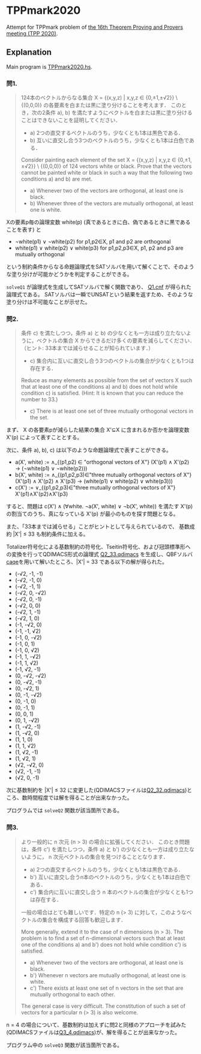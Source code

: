 # TPPmark2020

Attempt for TPPmark problem of [the 16th Theorem Proving and Provers meeting (TPP 2020)](https://aabaa.github.io/tpp2020/).

## Explanation

Main program is [TPPmark2020.hs](TPPmark2020.hs).

### 問1.

> 124本のベクトルからなる集合 X = {(x,y,z) | x,y,z ∈ {0,±1,±√2}} \ {(0,0,0)} の各要素を白または黒に塗り分けることを考えます．
> このとき，次の2条件 a), b) を満たすようにベクトルを白または黒に塗り分けることはできないことを証明してください． 
> - a) 2つの直交するベクトルのうち，少なくとも1本は黒色である． 
> - b) 互いに直交し合う3つのベクトルのうち，少なくとも1本は白色である． 
> 
> Consider painting each element of the set X = {(x,y,z) | x,y,z ∈ {0,±1,±√2}} \ {(0,0,0)} of 124 vectors white or black.
> Prove that the vectors cannot be painted white or black in such a way that the following two conditions a) and b) are met. 
> - a) Whenever two of the vectors are orthogonal, at least one is black. 
> - b) Whenever three of the vectors are mutually orthogonal, at least one is white. 

Xの要素p毎の論理変数 white(p) (真であるときに白、偽であるときに黒であることを表す) と

* ¬white(p1) ∨ ¬white(p2) for p1,p2∈X, p1 and p2 are orthogonal
* white(p1) ∨ white(p2) ∨ white(p3) for p1,p2,p3∈X, p1, p2 and p3 are mutually orthogonal

という制約条件からなる命題論理式をSATソルバを用いて解くことで、そのような塗り分けが可能かどうかを判定することができる。

`solveQ1` が論理式を生成してSATソルバで解く関数であり、 [Q1.cnf](Q1.cnf) が得られた論理式である。
SATソルバは一瞬でUNSATという結果を返すため、そのような塗り分けは不可能なことが示せた。

### 問2. 

> 条件 c) を満たしつつ，条件 a) と b) の少なくとも一方は成り立たないように，ベクトルの集合 X からできるだけ多くの要素を減らしてください． （ヒント: 33本までは減らせることが知られています．）
> - c) 集合内に互いに直交し合う3つのベクトルの集合が少なくとも1つは存在する．
> 
> Reduce as many elements as possible from the set of vectors X such that at least one of the conditions a) and b) does not hold while condition c) is satisfied. (Hint: It is known that you can reduce the number to 33.)
> - c) There is at least one set of three mutually orthogonal vectors in the set. 

まず、 X の各要素pが減らした結果の集合 X'⊆X に含まれるか否かを論理変数 X'(p) によって表すこととする。

次に、条件 a), b), c) は以下のような命題論理式で表すことができる。
* a(X', white) := ∧_{(p1,p2) ∈ "orthogonal vectors of X"} (X'(p1) ∧ X'(p2) → (¬white(p1) ∨ ¬white(p2)))
* b(X', white) := ∧_{(p1,p2,p3)∈"three mutually orthogonal vectors of X"} (X'(p1) ∧ X'(p2) ∧ X'(p3) → (white(p1) ∨ white(p2) ∨ white(p3)))
* c(X') := ∨_{(p1,p2,p3)∈"three mutually orthogonal vectors of X"} X'(p1)∧X'(p2)∧X'(p3)

すると、問題は c(X') ∧ (∀white. ¬a(X', white) ∨ ¬b(X', white)) を満たす X'(p) の割当てのうち、真になっている X'(p) が最小のものを探す問題となる。

また、「33本までは減らせる」ことがヒントとして与えられているので、 基数成約 |X'| ≤ 33 も制約条件に加える。

Totalizer符号化による基数制約の符号化、Tseitin符号化、および冠頭標準形への変換を行ってQDIMACS形式の論理式 [Q2_33.qdimacs](Q2_33.qdimacs) を生成し、QBFソルバ[caqe](https://github.com/ltentrup/caqe/tree/0543174f6c8c624ba37db80d13479c0408d7384e/)を用いて解いたところ、|X'| = 33 である以下の解が得られた。

* (-√2, -1, -1)
* (-√2, -1, 0)
* (-√2, -1, 1)
* (-√2, 0, -√2)
* (-√2, 0, -1)
* (-√2, 0, 0)
* (-√2, 1, -1)
* (-√2, 1, 0)
* (-1, -√2, 0)
* (-1, -1, √2)
* (-1, 0, -√2)
* (-1, 0, 1)
* (-1, 0, √2)
* (-1, 1, -√2)
* (-1, 1, √2)
* (-1, √2, -1)
* (0, -√2, -√2)
* (0, -√2, -1)
* (0, -√2, 1)
* (0, -1, -√2)
* (0, -1, 0)
* (0, -1, 1)
* (0, 0, 1)
* (0, 1, -√2)
* (1, -√2, -1)
* (1, -√2, 0)
* (1, 1, 0)
* (1, 1, √2)
* (1, √2, -1)
* (1, √2, 1)
* (√2, -√2, 0)
* (√2, -1, -1)
* (√2, 0, -1)

次に基数制約を |X'| ≤ 32 に変更した(QDIMACSファイルは[Q2_32.qdimacs](Q2_32.qdimacs))ところ、数時間程度では解を得ることが出来なかった。

プログラムでは `solveQ2` 関数が該当箇所である。

### 問3.

> より一般的に n 次元 (n > 3) の場合に拡張してください．
> このとき問題は，条件 c') を満たしつつ，条件 a) と b') の少なくとも一方は成り立たないように， n 次元ベクトルの集合を見つけることとなります．
> - a) 2つの直交するベクトルのうち，少なくとも1本は黒色である． 
> - b') 互いに直交し合うn本のベクトルのうち，少なくとも1本は白色である． 
> - c') 集合内に互いに直交し合う n 本のベクトルの集合が少なくとも1つは存在する．
> 
> 一般の場合はとても難しいです．特定の n (> 3) に対して，このようなベクトルの集合を構成する回答も歓迎します．
> 
> More generally, extend it to the case of n dimensions (n > 3). 
> The problem is to find a set of n-dimensional vectors such that at least one of the conditions a) and b') does not hold while condition c') is satisfied.
> - a) Whenever two of the vectors are orthogonal, at least one is black.
> - b') Whenever n vectors are mutually orthogonal, at least one is white.
> - c') There exists at least one set of n vectors in the set that are mutually orthogonal to each other.
> 
> The general case is very difficult. The constitution of such a set of vectors for a particular n (> 3) is also welcome.

n = 4 の場合について、基数制約は加えずに問2と同様のアプローチを試みた(QDIMACSファイルは[Q3_4.qdimacs](Q3_4.qdimacs))が、解を得ることが出来なかった。

プログラム中の `solveQ3` 関数が該当箇所である。
